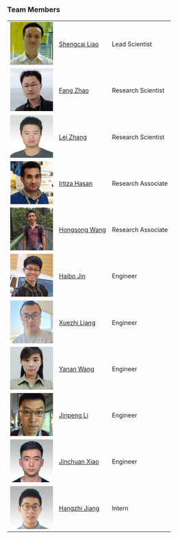### Team Members


<div align=center> 
    <table>
        <tr>
            <td>
                <img src="image/shengcai-liao-1.png" height="100px">
            </td>
            <td>
                <a href="https://liaosc.wordpress.com/">Shengcai Liao</a>
            </td>
            <td>
                Lead Scientist
            </td>
        </tr>
        <tr>
            <td>
                <img src="image/fang.jpg" height="100px">
            </td>
            <td>
                <a href="https://scholar.google.com/citations?user=4C7mvOwAAAAJ" target="_blank">Fang Zhao </a>
            </td>
            <td>
                Research Scientist
            </td>
        </tr>
        <tr>
            <td>
                <img src="image/lei.jpeg" height="100px">
            </td>
            <td>
                <a href="https://sites.google.com/site/leizhanghyperspectral/home" target="_blank">Lei Zhang </a>
            </td>
            <td>
                Research Scientist
            </td>
        </tr>
        <tr>
            <td>
                <img src="image/irtiza.png" height="100px">
            </td>
            <td>
                <a href="http://irtizahasan.com/" target="_blank">Irtiza Hasan</a>
            </td>
            <td>
                Research Associate
            </td>
        </tr>
        <tr>
            <td>
                <img src="image/hongsong.png" height="100px">
            </td>
            <td>
                <a href="https://hongsong-wang.github.io/" target="_blank">Hongsong Wang</a>
            </td>
            <td>
                Research Associate
            </td>
        </tr>
        <tr>
            <td>
                <img src="image/haibo.jpeg" height="100px">
            </td>
            <td>
                <a href="http://jhb86253817.github.io/" target="_blank">Haibo Jin</a>
            </td>
            <td>
                Engineer
            </td>
        </tr>
        <tr>
            <td>
                <img src="image/xuezhi.jpg" height="100px">
            </td>
            <td>
                <a href="" target="_blank">Xuezhi Liang</a>
            </td>
            <td>
                Engineer
            </td>
        </tr>
        <tr>
            <td>
                <img src="image/yanan.jpg" height="100px">
            </td>
            <td>
                <a href="https://yanan-wang-cs.github.io/#/" target="_blank">Yanan Wang</a>
            </td>
            <td>
                Engineer
            </td>
        </tr>
        <tr>
            <td>
                <img src="image/jinpeng.jpeg" height="100px">
            </td>
            <td>
                <a href="" target="_blank">Jinpeng Li</a>
            </td>
            <td>
                Engineer
            </td>
        </tr>
        <tr>
            <td>
                <img src="image/jinchuan.png" height="100px">
            </td>
            <td>
                <a href="" target="_blank">Jinchuan Xiao</a>
            </td>
            <td>
                Engineer
            </td>
        </tr>
        <tr>
            <td>
                <img src="image/hangzhi.jpeg" height="100px">
            </td>
            <td>
                <a href="" target="_blank">Hangzhi Jiang</a>
            </td>
            <td>
                Intern
            </td>
        </tr>
    </table>
</div>  




